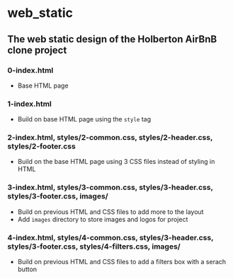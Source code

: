 # web_static

## The web static design of the Holberton AirBnB clone project
### 0-index.html
* Base HTML page

### 1-index.html
* Build on base HTML page using the `style` tag

### 2-index.html, styles/2-common.css, styles/2-header.css, styles/2-footer.css
* Build on the base HTML page using 3 CSS files instead of styling in HTML

### 3-index.html, styles/3-common.css, styles/3-header.css, styles/3-footer.css, images/
* Build on previous HTML and CSS files to add more to the layout
* Add `images` directory to store images and logos for project

### 4-index.html, styles/4-common.css, styles/3-header.css, styles/3-footer.css, styles/4-filters.css, images/
* Build on previous HTML and CSS files to add a filters box with a serach button

